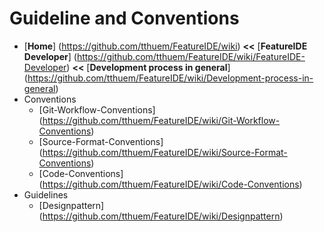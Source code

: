 # Guideline and Conventions

* [**Home**] (https://github.com/tthuem/FeatureIDE/wiki) **<<** [**FeatureIDE Developer**] (https://github.com/tthuem/FeatureIDE/wiki/FeatureIDE-Developer) **<<** [**Development process in general**] (https://github.com/tthuem/FeatureIDE/wiki/Development-process-in-general)
* Conventions
	* [Git-Workflow-Conventions] (https://github.com/tthuem/FeatureIDE/wiki/Git-Workflow-Conventions)
	* [Source-Format-Conventions] (https://github.com/tthuem/FeatureIDE/wiki/Source-Format-Conventions)
	* [Code-Conventions] (https://github.com/tthuem/FeatureIDE/wiki/Code-Conventions)
* Guidelines
	* [Designpattern] (https://github.com/tthuem/FeatureIDE/wiki/Designpattern)